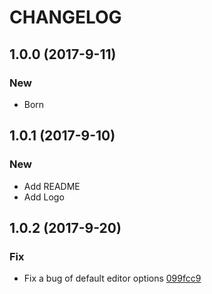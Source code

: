 # CHANGELOG

## 1.0.0 (2017-9-11)

### New

- Born

## 1.0.1 (2017-9-10)

### New

- Add README
- Add Logo 

## 1.0.2 (2017-9-20)

### Fix

- Fix a bug of default editor options [099fcc9](https://github.com/ulivz/v-codemirror/commit/ed434d5b224044ec1b3b78d02bb66188a97ca3ca)


